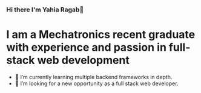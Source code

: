 ### Hi there I'm Yahia Ragab👋

# I am a Mechatronics recent graduate with experience and passion in full-stack web development

<!--
**yahiaragab99/yahiaragab99** is a ✨ _special_ ✨ repository because its `README.md` (this file) appears on your GitHub profile.

Here are some ideas to get you started:

- 🔭 I’m currently working on ...
- 🌱 I’m currently learning ...
- 👯 I’m looking to collaborate on ...
- 🤔 I’m looking for help with ...
- 💬 Ask me about ...
- 📫 How to reach me: ...
- 😄 Pronouns: ...
- ⚡ Fun fact: ...
-->
- 🌱 I’m currently learning multiple backend frameworks in depth.
- 👯 I’m looking for a new opportunity as a full stack web developer.

